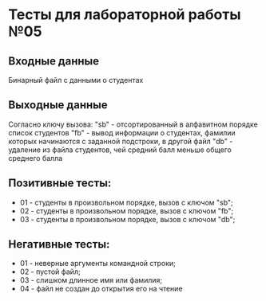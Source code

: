 # Тесты для лабораторной работы №05

## Входные данные
Бинарный файл с данными о студентах

## Выходные данные
Согласно ключу вызова:
"sb" - отсортированный в алфавитном порядке список студентов
"fb" - вывод информации о студентах, фамилии которых начинаются
       с заданной подстроки, в другой файл
"db" - удаление из файла студентов, чей средний балл меньше 
       общего среднего балла

## Позитивные тесты:
- 01 - студенты в произвольном порядке, вызов с ключом "sb";
- 02 - студенты в произвольном порядке, вызов с ключом "fb";
- 03 - студенты в произвольном порядке, вызов с ключом "db";

## Негативные тесты:
- 01 - неверные аргументы командной строки;
- 02 - пустой файл;
- 03 - слишком длинное имя или фамилия;
- 04 - файл не создан до открытия его на чтение